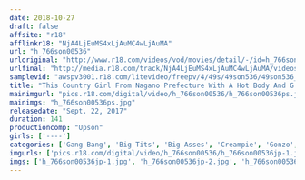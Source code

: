 ```yaml
---
date: 2018-10-27
draft: false
affsite: "r18"
afflinkr18: "NjA4LjEuMS4xLjAuMC4wLjAuMA"
url: "h_766son00536"
urloriginal: "http://www.r18.com/videos/vod/movies/detail/-/id=h_766son00536"
urlfinal: "http://media.r18.com/track/NjA4LjEuMS4xLjAuMC4wLjAuMA/videos/vod/movies/detail/-/id=h_766son00536"
samplevid: "awspv3001.r18.com/litevideo/freepv/4/49s/49son536/49son536_dmb_w.mp4"
title: "This Country Girl From Nagano Prefecture With A Hot Body And G Cup Titties Is Getting Fucked And Plucked And Addicted To Sex"
mainimgurl: "pics.r18.com/digital/video/h_766son00536/h_766son00536ps.jpg"
mainimgs: "h_766son00536ps.jpg"
releasedate: "Sept. 22, 2017"
duration: 141
productioncomp: "Upson"
girls: ['----']
categories: ['Gang Bang', 'Big Tits', 'Big Asses', 'Creampie', 'Gonzo', 'Hi-Def']
imgurls: ['pics.r18.com/digital/video/h_766son00536/h_766son00536jp-1.jpg', 'pics.r18.com/digital/video/h_766son00536/h_766son00536jp-2.jpg', 'pics.r18.com/digital/video/h_766son00536/h_766son00536jp-3.jpg', 'pics.r18.com/digital/video/h_766son00536/h_766son00536jp-4.jpg', 'pics.r18.com/digital/video/h_766son00536/h_766son00536jp-5.jpg', 'pics.r18.com/digital/video/h_766son00536/h_766son00536jp-6.jpg', 'pics.r18.com/digital/video/h_766son00536/h_766son00536jp-7.jpg', 'pics.r18.com/digital/video/h_766son00536/h_766son00536jp-8.jpg', 'pics.r18.com/digital/video/h_766son00536/h_766son00536jp-9.jpg', 'pics.r18.com/digital/video/h_766son00536/h_766son00536jp-10.jpg', 'pics.r18.com/digital/video/h_766son00536/h_766son00536jp-11.jpg', 'pics.r18.com/digital/video/h_766son00536/h_766son00536jp-12.jpg', 'pics.r18.com/digital/video/h_766son00536/h_766son00536jp-13.jpg', 'pics.r18.com/digital/video/h_766son00536/h_766son00536jp-14.jpg', 'pics.r18.com/digital/video/h_766son00536/h_766son00536jp-15.jpg', 'pics.r18.com/digital/video/h_766son00536/h_766son00536jp-16.jpg', 'pics.r18.com/digital/video/h_766son00536/h_766son00536jp-17.jpg', 'pics.r18.com/digital/video/h_766son00536/h_766son00536jp-18.jpg', 'pics.r18.com/digital/video/h_766son00536/h_766son00536jp-19.jpg', 'pics.r18.com/digital/video/h_766son00536/h_766son00536jp-20.jpg']
imgs: ['h_766son00536jp-1.jpg', 'h_766son00536jp-2.jpg', 'h_766son00536jp-3.jpg', 'h_766son00536jp-4.jpg', 'h_766son00536jp-5.jpg', 'h_766son00536jp-6.jpg', 'h_766son00536jp-7.jpg', 'h_766son00536jp-8.jpg', 'h_766son00536jp-9.jpg', 'h_766son00536jp-10.jpg', 'h_766son00536jp-11.jpg', 'h_766son00536jp-12.jpg', 'h_766son00536jp-13.jpg', 'h_766son00536jp-14.jpg', 'h_766son00536jp-15.jpg', 'h_766son00536jp-16.jpg', 'h_766son00536jp-17.jpg', 'h_766son00536jp-18.jpg', 'h_766son00536jp-19.jpg', 'h_766son00536jp-20.jpg']
---
```

